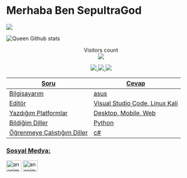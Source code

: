 # Merhaba Ben SepultraGod


![](https://komarev.com/ghpvc/?username=SepuLtragod&color=565f89&style=flat)

![Queen Github stats](https://github-readme-stats.vercel.app/api?username=SepuLtragod&show_icons=true&theme=tokyonight)

<p align="center"> 
  Visitors count<br>
  <img src="https://profile-counter.glitch.me/sepultragod/count.svg" />

<p align="center">
  <a href="https://github.com/sepultragod">
    <img src="https://komarev.com/ghpvc/?username=sepulrtagod&label=Profile%20views&color=ff69b4&label=Profile+Views&style=plastic">

  </a>
  <a href="https://github.com/sepultragod?tab=stars">
    <img src="https://img.shields.io/github/stars/sepultragod?color=ff69b4&label=Stargazers&style=plastic">

  </a>
  <a href="https://github.com/Sepultragod?tab=followers">
    <img src="https://img.shields.io/github/followers/Sepultragod?color=ff69b4&label=Followers&style=plastic">
    
Soru | Cevap
--- | --- 
Bilgisayarım  | asus
Editör  | Visual Studio Code, Linux Kali
Yazdığım Platformlar | Desktop, Mobile, Web
Bildiğim Diller  |   Python
Öğrenmeye Çalıştığım Diller | c#

    
<h3 align="left">Sosyal Medya:</h3>
<p align="left">
<a href="https://www.instagram.com/sep.ultragod/" target="blank"><img align="center" src="https://cdn.jsdelivr.net/npm/simple-icons@3.0.1/icons/instagram.svg" alt="anonimxx197" height="30" width="40" /></a>
<a href="https://t.me/SepuLtragod" target="blank"><img align="center" src="https://cdn.jsdelivr.net/npm/simple-icons@3.0.1/icons/telegram.svg" alt="anonimxx197" height="30" width="40" /></a>
